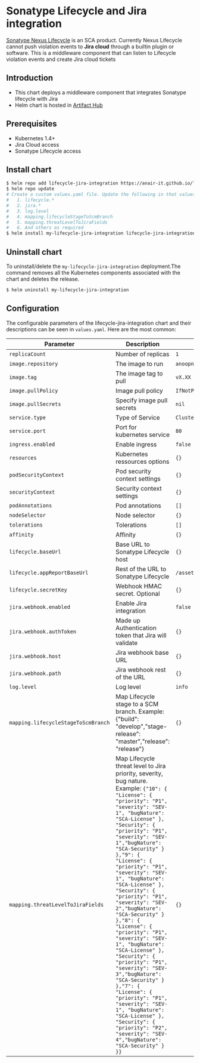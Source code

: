 # Sonatype Lifecycle and Jira integration
[Sonatype Nexus Lifecycle](https://www.sonatype.com/products/open-source-security-dependency-management?topnav=true) is an SCA product. Currently Nexus Lifecycle cannot push violation events to __Jira cloud__ through a builtin plugin or software. This is a middleware component that can listen to Lifecycle violation events and create Jira cloud tickets

## Introduction
- This chart deploys a middleware component that integrates Sonatype lifecycle with Jira
- Helm chart is hosted in [Artifact Hub](https://artifacthub.io/packages/helm/lifecycle-jira-integration/lifecycle-jira-integration)

## Prerequisites
- Kubernetes 1.4+
- Jira Cloud access
- Sonatype Lifecycle access

## Install chart

```bash
$ helm repo add lifecycle-jira-integration https://anair-it.github.io/lifecycle-jira-webhook/chart
$ helm repo update
# Create a custom values.yaml file. Update the following in that values.yaml:
#   1. lifecycle.*
#   2. jira.*
#   3. log.level
#   4. mapping.lifecycleStageToScmBranch
#   5. mapping.threatLevelToJiraFields
#   6. And others as required
$ helm install my-lifecycle-jira-integration lifecycle-jira-integration/lifecycle-jira-integration -f my-values.yaml
```

## Uninstall chart
To uninstall/delete the `my-lifecycle-jira-integration` deployment.The command removes all the Kubernetes components associated with the chart and deletes the release.

```bash
$ helm uninstall my-lifecycle-jira-integration
```

## Configuration
The configurable parameters of the lifecycle-jira-integration chart and their descriptions can be seen in `values.yaml`.
Here are the most common:

| Parameter                          | Description                                                                                                                                                           | Default                                  |
|------------------------------------|-----------------------------------------------------------------------------------------------------------------------------------------------------------------------|------------------------------------------|
| `replicaCount`                     | Number of replicas                                                                                                                                                    | `1`                                      |
| `image.repository`                 | The image to run                                                                                                                                                      | `anoopnair/lifecycle-jira-integration`   |                 |
| `image.tag`                        | The image tag to pull                                                                                                                                                 | `vX.XX`                                  |
| `image.pullPolicy`                 | Image pull policy                                                                                                                                                     | `IfNotPresent`                           |
| `image.pullSecrets`                | Specify image pull secrets                                                                                                                                            | `nil`                                    |
| `service.type`                     | Type of Service                                                                                                                                                       | `ClusterIP`                              |
| `service.port`                     | Port for kubernetes service                                                                                                                                           | `80`                                     |
| `ingress.enabled`                  | Enable ingress                                                                                                                                                        | `false`                                  |
| `resources`                        | Kubernetes ressources options                                                                                                                                         | `{}`                                     |
| `podSecurityContext`               | Pod security context settings                                                                                                                                         | `{}`                                     |
| `securityContext`                  | Security context settings                                                                                                                                             | `{}`                                     |
| `podAnnotations`                   | Pod annotations                                                                                                                                                       | `[]`                                     |
| `nodeSelector`                     | Node selector                                                                                                                                                         | `{}`                                     |
| `tolerations`                      | Tolerations                                                                                                                                                           | `[]`                                     |
| `affinity`                         | Affinity                                                                                                                                                              | `{}`                                     |
| `lifecycle.baseUrl`                | Base URL to Sonatype Lifecycle host                                                                                                                                   | `{}`                                     |
| `lifecycle.appReportBaseUrl`        | Rest of the URL to Sonatype Lifecycle                                                                                                                                 | `/assets/index.html#/applicationReport/` |
| `lifecycle.secretKey`               | Webhook HMAC secret. Optional                                                                                                                                         | `{}`                                     |
| `jira.webhook.enabled`              | Enable Jira integration                                                                                                                                               | `false`                                  |
| `jira.webhook.authToken`            | Made up Authentication token that Jira will validate                                                                                                                  | `{}`                                     |
| `jira.webhook.host`                 | Jira webhook base URL                                                                                                                                                 | `{}`                                     |
| `jira.webhook.path`                 | Jira webhook rest of the URL                                                                                                                                          | `{}`                                     |
| `log.level`                         | Log level                                                                                                                                                             | `info`                                   |
| `mapping.lifecycleStageToScmBranch` | Map Lifecycle stage to a SCM branch. Example: {"build": "develop","stage-release": "master","release": "release"}                                                     | `{}`                                     |
| `mapping.threatLevelToJiraFields`   | Map Lifecycle threat level to Jira priority, severity, bug nature. Example: ```{"10": { "License": { "priority": "P1", "severity": "SEV-1", "bugNature": "SCA-License" }, "Security": { "priority": "P1", "severity": "SEV-1","bugNature": "SCA-Security" } },"9": { "License": { "priority": "P1", "severity": "SEV-1", "bugNature": "SCA-License" }, "Security": { "priority": "P1", "severity": "SEV-2","bugNature": "SCA-Security" } },"8": { "License": { "priority": "P1", "severity": "SEV-1", "bugNature": "SCA-License" }, "Security": { "priority": "P1", "severity": "SEV-3","bugNature": "SCA-Security" } },"7": { "License": { "priority": "P1", "severity": "SEV-1", "bugNature": "SCA-License" }, "Security": { "priority": "P2", "severity": "SEV-4","bugNature": "SCA-Security" } }}``` | `{}`                                     |

